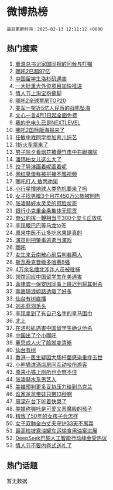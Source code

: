 # 微博热榜

`最后更新时间：2025-02-13 12:11:12 +0800`

## 热门搜索

1. [重温总书记家国同祝的问候与叮嘱](https://m.weibo.cn/search?containerid=100103type%3D1%26t%3D10%26q%3D%23%E9%87%8D%E6%B8%A9%E6%80%BB%E4%B9%A6%E8%AE%B0%E5%AE%B6%E5%9B%BD%E5%90%8C%E7%A5%9D%E7%9A%84%E9%97%AE%E5%80%99%E4%B8%8E%E5%8F%AE%E5%98%B1%23&stream_entry_id=51&isnewpage=1&extparam=seat%3D1%26c_type%3D51%26pos%3D0%26cate%3D10103%26dgr%3D0%26q%3D%2523%25E9%2587%258D%25E6%25B8%25A9%25E6%2580%25BB%25E4%25B9%25A6%25E8%25AE%25B0%25E5%25AE%25B6%25E5%259B%25BD%25E5%2590%258C%25E7%25A5%259D%25E7%259A%2584%25E9%2597%25AE%25E5%2580%2599%25E4%25B8%258E%25E5%258F%25AE%25E5%2598%25B1%2523%26filter_type%3Drealtimehot%26stream_entry_id%3D51%26display_time%3D1739419871%26pre_seqid%3D173941987153402207029125)
1. [哪吒2已超97亿](https://m.weibo.cn/search?containerid=100103type%3D1%26t%3D10%26q%3D%23%E5%93%AA%E5%90%922%E5%B7%B2%E8%B6%8597%E4%BA%BF%23&stream_entry_id=31&isnewpage=1&extparam=seat%3D1%26c_type%3D31%26cate%3D5001%26dgr%3D0%26realpos%3D1%26pos%3D0%26band_rank%3D1%26lcate%3D5001%26flag%3D2%26q%3D%2523%25E5%2593%25AA%25E5%2590%25922%25E5%25B7%25B2%25E8%25B6%258597%25E4%25BA%25BF%2523%26filter_type%3Drealtimehot%26stream_entry_id%3D31%26display_time%3D1739419871%26pre_seqid%3D173941987153402207029125)
1. [中国留学生洛杉矶遇害](https://m.weibo.cn/search?containerid=100103type%3D1%26t%3D10%26q%3D%23%E4%B8%AD%E5%9B%BD%E7%95%99%E5%AD%A6%E7%94%9F%E6%B4%9B%E6%9D%89%E7%9F%B6%E9%81%87%E5%AE%B3%23&stream_entry_id=31&isnewpage=1&extparam=seat%3D1%26c_type%3D31%26cate%3D5001%26dgr%3D0%26realpos%3D2%26pos%3D1%26band_rank%3D2%26lcate%3D5001%26flag%3D0%26q%3D%2523%25E4%25B8%25AD%25E5%259B%25BD%25E7%2595%2599%25E5%25AD%25A6%25E7%2594%259F%25E6%25B4%259B%25E6%259D%2589%25E7%259F%25B6%25E9%2581%2587%25E5%25AE%25B3%2523%26filter_type%3Drealtimehot%26stream_entry_id%3D31%26display_time%3D1739419871%26pre_seqid%3D173941987153402207029125)
1. [一大批重大外资项目加快推进](https://m.weibo.cn/search?containerid=100103type%3D1%26t%3D10%26q%3D%23%E4%B8%80%E5%A4%A7%E6%89%B9%E9%87%8D%E5%A4%A7%E5%A4%96%E8%B5%84%E9%A1%B9%E7%9B%AE%E5%8A%A0%E5%BF%AB%E6%8E%A8%E8%BF%9B%23&stream_entry_id=31&isnewpage=1&extparam=seat%3D1%26c_type%3D31%26cate%3D5001%26dgr%3D0%26realpos%3D3%26pos%3D2%26band_rank%3D3%26lcate%3D5001%26flag%3D0%26q%3D%2523%25E4%25B8%2580%25E5%25A4%25A7%25E6%2589%25B9%25E9%2587%258D%25E5%25A4%25A7%25E5%25A4%2596%25E8%25B5%2584%25E9%25A1%25B9%25E7%259B%25AE%25E5%258A%25A0%25E5%25BF%25AB%25E6%258E%25A8%25E8%25BF%259B%2523%26filter_type%3Drealtimehot%26stream_entry_id%3D31%26display_time%3D1739419871%26pre_seqid%3D173941987153402207029125)
1. [情人节上淘宝抱佛脚](https://m.weibo.cn/search?containerid=100103type%3D1%26t%3D10%26q%3D%23%E6%83%85%E4%BA%BA%E8%8A%82%E4%B8%8A%E6%B7%98%E5%AE%9D%E6%8A%B1%E4%BD%9B%E8%84%9A%23&stream_entry_id=31&isnewpage=1&extparam=seat%3D1%26c_type%3D31%26cate%3D5001%26dgr%3D0%26stream_entry_id%3D31%26pos%3D3%26is_ad_pos%3D1%26band_rank%3D4%26filter_type%3Drealtimehot%26topic_ad%3D1%26q%3D%2523%25E6%2583%2585%25E4%25BA%25BA%25E8%258A%2582%25E4%25B8%258A%25E6%25B7%2598%25E5%25AE%259D%25E6%258A%25B1%25E4%25BD%259B%25E8%2584%259A%2523%26lcate%3D5001%26adid%3D275898%26display_time%3D1739419871%26pre_seqid%3D173941987153402207029125)
1. [哪吒2全球票房TOP20](https://m.weibo.cn/search?containerid=100103type%3D1%26t%3D10%26q%3D%23%E5%93%AA%E5%90%922%E5%85%A8%E7%90%83%E7%A5%A8%E6%88%BFTOP20%23&stream_entry_id=31&isnewpage=1&extparam=seat%3D1%26c_type%3D31%26cate%3D5001%26dgr%3D0%26realpos%3D4%26pos%3D4%26band_rank%3D4%26lcate%3D5001%26flag%3D1%26q%3D%2523%25E5%2593%25AA%25E5%2590%25922%25E5%2585%25A8%25E7%2590%2583%25E7%25A5%25A8%25E6%2588%25BFTOP20%2523%26filter_type%3Drealtimehot%26stream_entry_id%3D31%26display_time%3D1739419871%26pre_seqid%3D173941987153402207029125)
1. [美军一架近5亿人民币的战机坠海](https://m.weibo.cn/search?containerid=100103type%3D1%26t%3D10%26q%3D%23%E7%BE%8E%E5%86%9B%E4%B8%80%E6%9E%B6%E8%BF%915%E4%BA%BF%E4%BA%BA%E6%B0%91%E5%B8%81%E7%9A%84%E6%88%98%E6%9C%BA%E5%9D%A0%E6%B5%B7%23&stream_entry_id=31&isnewpage=1&extparam=seat%3D1%26c_type%3D31%26cate%3D5001%26dgr%3D0%26realpos%3D5%26pos%3D5%26band_rank%3D5%26lcate%3D5001%26flag%3D1%26q%3D%2523%25E7%25BE%258E%25E5%2586%259B%25E4%25B8%2580%25E6%259E%25B6%25E8%25BF%25915%25E4%25BA%25BF%25E4%25BA%25BA%25E6%25B0%2591%25E5%25B8%2581%25E7%259A%2584%25E6%2588%2598%25E6%259C%25BA%25E5%259D%25A0%25E6%25B5%25B7%2523%26filter_type%3Drealtimehot%26stream_entry_id%3D31%26display_time%3D1739419871%26pre_seqid%3D173941987153402207029125)
1. [文心一言4月1日起全面免费](https://m.weibo.cn/search?containerid=100103type%3D1%26t%3D10%26q%3D%23%E6%96%87%E5%BF%83%E4%B8%80%E8%A8%804%E6%9C%881%E6%97%A5%E8%B5%B7%E5%85%A8%E9%9D%A2%E5%85%8D%E8%B4%B9%23&stream_entry_id=31&isnewpage=1&extparam=seat%3D1%26c_type%3D31%26cate%3D5001%26dgr%3D0%26realpos%3D6%26pos%3D6%26band_rank%3D6%26lcate%3D5001%26flag%3D1%26q%3D%2523%25E6%2596%2587%25E5%25BF%2583%25E4%25B8%2580%25E8%25A8%25804%25E6%259C%25881%25E6%2597%25A5%25E8%25B5%25B7%25E5%2585%25A8%25E9%259D%25A2%25E5%2585%258D%25E8%25B4%25B9%2523%26filter_type%3Drealtimehot%26stream_entry_id%3D31%26display_time%3D1739419871%26pre_seqid%3D173941987153402207029125)
1. [我的充电头已是NEXTLEVEL](https://m.weibo.cn/search?containerid=100103type%3D1%26t%3D10%26q%3D%23%E6%88%91%E7%9A%84%E5%85%85%E7%94%B5%E5%A4%B4%E5%B7%B2%E6%98%AFNEXTLEVEL%23&stream_entry_id=31&isnewpage=1&extparam=seat%3D1%26c_type%3D31%26cate%3D5001%26dgr%3D0%26stream_entry_id%3D31%26pos%3D7%26band_rank%3D7%26is_ad_pos%3D1%26lcate%3D5001%26q%3D%2523%25E6%2588%2591%25E7%259A%2584%25E5%2585%2585%25E7%2594%25B5%25E5%25A4%25B4%25E5%25B7%25B2%25E6%2598%25AFNEXTLEVEL%2523%26filter_type%3Drealtimehot%26adid%3D275953%26display_time%3D1739419871%26pre_seqid%3D173941987153402207029125)
1. [哪吒2国际版海报来了](https://m.weibo.cn/search?containerid=100103type%3D1%26t%3D10%26q%3D%23%E5%93%AA%E5%90%922%E5%9B%BD%E9%99%85%E7%89%88%E6%B5%B7%E6%8A%A5%E6%9D%A5%E4%BA%86%23&stream_entry_id=31&isnewpage=1&extparam=seat%3D1%26c_type%3D31%26cate%3D5001%26dgr%3D0%26realpos%3D7%26pos%3D8%26band_rank%3D7%26lcate%3D5001%26flag%3D1%26q%3D%2523%25E5%2593%25AA%25E5%2590%25922%25E5%259B%25BD%25E9%2599%2585%25E7%2589%2588%25E6%25B5%25B7%25E6%258A%25A5%25E6%259D%25A5%25E4%25BA%2586%2523%26filter_type%3Drealtimehot%26stream_entry_id%3D31%26display_time%3D1739419871%26pre_seqid%3D173941987153402207029125)
1. [任敏中戏同学参加育儿综艺](https://m.weibo.cn/search?containerid=100103type%3D1%26t%3D10%26q%3D%E4%BB%BB%E6%95%8F%E4%B8%AD%E6%88%8F%E5%90%8C%E5%AD%A6%E5%8F%82%E5%8A%A0%E8%82%B2%E5%84%BF%E7%BB%BC%E8%89%BA&stream_entry_id=31&isnewpage=1&extparam=seat%3D1%26c_type%3D31%26cate%3D5001%26dgr%3D0%26realpos%3D8%26pos%3D9%26band_rank%3D8%26lcate%3D5001%26flag%3D1%26q%3D%25E4%25BB%25BB%25E6%2595%258F%25E4%25B8%25AD%25E6%2588%258F%25E5%2590%258C%25E5%25AD%25A6%25E5%258F%2582%25E5%258A%25A0%25E8%2582%25B2%25E5%2584%25BF%25E7%25BB%25BC%25E8%2589%25BA%26filter_type%3Drealtimehot%26stream_entry_id%3D31%26display_time%3D1739419871%26pre_seqid%3D173941987153402207029125)
1. [1折火车票来了](https://m.weibo.cn/search?containerid=100103type%3D1%26t%3D10%26q%3D%231%E6%8A%98%E7%81%AB%E8%BD%A6%E7%A5%A8%E6%9D%A5%E4%BA%86%23&stream_entry_id=31&isnewpage=1&extparam=seat%3D1%26c_type%3D31%26cate%3D5001%26dgr%3D0%26realpos%3D9%26pos%3D10%26band_rank%3D9%26lcate%3D5001%26flag%3D0%26q%3D%25231%25E6%258A%2598%25E7%2581%25AB%25E8%25BD%25A6%25E7%25A5%25A8%25E6%259D%25A5%25E4%25BA%2586%2523%26filter_type%3Drealtimehot%26stream_entry_id%3D31%26display_time%3D1739419871%26pre_seqid%3D173941987153402207029125)
1. [男子除夕看烟花被爆竹击中右眼摘除](https://m.weibo.cn/search?containerid=100103type%3D1%26t%3D10%26q%3D%23%E7%94%B7%E5%AD%90%E9%99%A4%E5%A4%95%E7%9C%8B%E7%83%9F%E8%8A%B1%E8%A2%AB%E7%88%86%E7%AB%B9%E5%87%BB%E4%B8%AD%E5%8F%B3%E7%9C%BC%E6%91%98%E9%99%A4%23&stream_entry_id=31&isnewpage=1&extparam=seat%3D1%26c_type%3D31%26cate%3D5001%26dgr%3D0%26realpos%3D10%26pos%3D11%26band_rank%3D10%26lcate%3D5001%26flag%3D1%26q%3D%2523%25E7%2594%25B7%25E5%25AD%2590%25E9%2599%25A4%25E5%25A4%2595%25E7%259C%258B%25E7%2583%259F%25E8%258A%25B1%25E8%25A2%25AB%25E7%2588%2586%25E7%25AB%25B9%25E5%2587%25BB%25E4%25B8%25AD%25E5%258F%25B3%25E7%259C%25BC%25E6%2591%2598%25E9%2599%25A4%2523%26filter_type%3Drealtimehot%26stream_entry_id%3D31%26display_time%3D1739419871%26pre_seqid%3D173941987153402207029125)
1. [潘玮柏女儿这么大了](https://m.weibo.cn/search?containerid=100103type%3D1%26t%3D10%26q%3D%23%E6%BD%98%E7%8E%AE%E6%9F%8F%E5%A5%B3%E5%84%BF%E8%BF%99%E4%B9%88%E5%A4%A7%E4%BA%86%23&stream_entry_id=31&isnewpage=1&extparam=seat%3D1%26c_type%3D31%26cate%3D5001%26dgr%3D0%26realpos%3D11%26pos%3D12%26band_rank%3D11%26lcate%3D5001%26flag%3D1%26q%3D%2523%25E6%25BD%2598%25E7%258E%25AE%25E6%259F%258F%25E5%25A5%25B3%25E5%2584%25BF%25E8%25BF%2599%25E4%25B9%2588%25E5%25A4%25A7%25E4%25BA%2586%2523%26filter_type%3Drealtimehot%26stream_entry_id%3D31%26display_time%3D1739419871%26pre_seqid%3D173941987153402207029125)
1. [饺子导演画着呢画着呢](https://m.weibo.cn/search?containerid=100103type%3D1%26t%3D10%26q%3D%23%E9%A5%BA%E5%AD%90%E5%AF%BC%E6%BC%94%E7%94%BB%E7%9D%80%E5%91%A2%E7%94%BB%E7%9D%80%E5%91%A2%23&stream_entry_id=31&isnewpage=1&extparam=seat%3D1%26c_type%3D31%26cate%3D5001%26dgr%3D0%26realpos%3D12%26pos%3D13%26band_rank%3D12%26lcate%3D5001%26flag%3D0%26q%3D%2523%25E9%25A5%25BA%25E5%25AD%2590%25E5%25AF%25BC%25E6%25BC%2594%25E7%2594%25BB%25E7%259D%2580%25E5%2591%25A2%25E7%2594%25BB%25E7%259D%2580%25E5%2591%25A2%2523%26filter_type%3Drealtimehot%26stream_entry_id%3D31%26display_time%3D1739419871%26pre_seqid%3D173941987153402207029125)
1. [网红臭蛋称被拼接不雅视频](https://m.weibo.cn/search?containerid=100103type%3D1%26t%3D10%26q%3D%23%E7%BD%91%E7%BA%A2%E8%87%AD%E8%9B%8B%E7%A7%B0%E8%A2%AB%E6%8B%BC%E6%8E%A5%E4%B8%8D%E9%9B%85%E8%A7%86%E9%A2%91%23&stream_entry_id=31&isnewpage=1&extparam=seat%3D1%26c_type%3D31%26cate%3D5001%26dgr%3D0%26realpos%3D13%26pos%3D14%26band_rank%3D13%26lcate%3D5001%26flag%3D0%26q%3D%2523%25E7%25BD%2591%25E7%25BA%25A2%25E8%2587%25AD%25E8%259B%258B%25E7%25A7%25B0%25E8%25A2%25AB%25E6%258B%25BC%25E6%258E%25A5%25E4%25B8%258D%25E9%259B%2585%25E8%25A7%2586%25E9%25A2%2591%2523%26filter_type%3Drealtimehot%26stream_entry_id%3D31%26display_time%3D1739419871%26pre_seqid%3D173941987153402207029125)
1. [哪吒打人 敖丙劝架](https://m.weibo.cn/search?containerid=100103type%3D1%26t%3D10%26q%3D%E5%93%AA%E5%90%92%E6%89%93%E4%BA%BA+%E6%95%96%E4%B8%99%E5%8A%9D%E6%9E%B6&stream_entry_id=31&isnewpage=1&extparam=seat%3D1%26c_type%3D31%26cate%3D5001%26dgr%3D0%26realpos%3D14%26pos%3D15%26band_rank%3D14%26lcate%3D5001%26flag%3D0%26q%3D%25E5%2593%25AA%25E5%2590%2592%25E6%2589%2593%25E4%25BA%25BA%2520%25E6%2595%2596%25E4%25B8%2599%25E5%258A%259D%25E6%259E%25B6%26filter_type%3Drealtimehot%26stream_entry_id%3D31%26display_time%3D1739419871%26pre_seqid%3D173941987153402207029125)
1. [小行星撞地球人类危机要来了吗](https://m.weibo.cn/search?containerid=100103type%3D1%26t%3D10%26q%3D%23%E5%B0%8F%E8%A1%8C%E6%98%9F%E6%92%9E%E5%9C%B0%E7%90%83%E4%BA%BA%E7%B1%BB%E5%8D%B1%E6%9C%BA%E8%A6%81%E6%9D%A5%E4%BA%86%E5%90%97%23&stream_entry_id=31&isnewpage=1&extparam=seat%3D1%26c_type%3D31%26cate%3D5001%26dgr%3D0%26realpos%3D15%26pos%3D16%26band_rank%3D15%26lcate%3D5001%26flag%3D1%26q%3D%2523%25E5%25B0%258F%25E8%25A1%258C%25E6%2598%259F%25E6%2592%259E%25E5%259C%25B0%25E7%2590%2583%25E4%25BA%25BA%25E7%25B1%25BB%25E5%258D%25B1%25E6%259C%25BA%25E8%25A6%2581%25E6%259D%25A5%25E4%25BA%2586%25E5%2590%2597%2523%26filter_type%3Drealtimehot%26stream_entry_id%3D31%26display_time%3D1739419871%26pre_seqid%3D173941987153402207029125)
1. [女子找男模3个月花450万公款被刑拘](https://m.weibo.cn/search?containerid=100103type%3D1%26t%3D10%26q%3D%23%E5%A5%B3%E5%AD%90%E6%89%BE%E7%94%B7%E6%A8%A13%E4%B8%AA%E6%9C%88%E8%8A%B1450%E4%B8%87%E5%85%AC%E6%AC%BE%E8%A2%AB%E5%88%91%E6%8B%98%23&stream_entry_id=31&isnewpage=1&extparam=seat%3D1%26c_type%3D31%26cate%3D5001%26dgr%3D0%26realpos%3D16%26pos%3D17%26band_rank%3D16%26lcate%3D5001%26flag%3D0%26q%3D%2523%25E5%25A5%25B3%25E5%25AD%2590%25E6%2589%25BE%25E7%2594%25B7%25E6%25A8%25A13%25E4%25B8%25AA%25E6%259C%2588%25E8%258A%25B1450%25E4%25B8%2587%25E5%2585%25AC%25E6%25AC%25BE%25E8%25A2%25AB%25E5%2588%2591%25E6%258B%2598%2523%26filter_type%3Drealtimehot%26stream_entry_id%3D31%26display_time%3D1739419871%26pre_seqid%3D173941987153402207029125)
1. [张凌赫好水灵灵的怼脸状态](https://m.weibo.cn/search?containerid=100103type%3D1%26t%3D10%26q%3D%23%E5%BC%A0%E5%87%8C%E8%B5%AB%E5%A5%BD%E6%B0%B4%E7%81%B5%E7%81%B5%E7%9A%84%E6%80%BC%E8%84%B8%E7%8A%B6%E6%80%81%23&stream_entry_id=31&isnewpage=1&extparam=seat%3D1%26c_type%3D31%26cate%3D5001%26dgr%3D0%26realpos%3D17%26stream_entry_id%3D31%26pos%3D18%26band_rank%3D17%26filter_type%3Drealtimehot%26adid%3D275541%26q%3D%2523%25E5%25BC%25A0%25E5%2587%258C%25E8%25B5%25AB%25E5%25A5%25BD%25E6%25B0%25B4%25E7%2581%25B5%25E7%2581%25B5%25E7%259A%2584%25E6%2580%25BC%25E8%2584%25B8%25E7%258A%25B6%25E6%2580%2581%2523%26lcate%3D5001%26flag%3D1%26display_time%3D1739419871%26pre_seqid%3D173941987153402207029125)
1. [银行小克重金条集体无现货](https://m.weibo.cn/search?containerid=100103type%3D1%26t%3D10%26q%3D%23%E9%93%B6%E8%A1%8C%E5%B0%8F%E5%85%8B%E9%87%8D%E9%87%91%E6%9D%A1%E9%9B%86%E4%BD%93%E6%97%A0%E7%8E%B0%E8%B4%A7%23&stream_entry_id=31&isnewpage=1&extparam=seat%3D1%26c_type%3D31%26cate%3D5001%26dgr%3D0%26realpos%3D18%26pos%3D19%26band_rank%3D18%26lcate%3D5001%26flag%3D1%26q%3D%2523%25E9%2593%25B6%25E8%25A1%258C%25E5%25B0%258F%25E5%2585%258B%25E9%2587%258D%25E9%2587%2591%25E6%259D%25A1%25E9%259B%2586%25E4%25BD%2593%25E6%2597%25A0%25E7%258E%25B0%25E8%25B4%25A7%2523%26filter_type%3Drealtimehot%26stream_entry_id%3D31%26display_time%3D1739419871%26pre_seqid%3D173941987153402207029125)
1. [申公豹挥一鞭相当于300个皮卡丘放电](https://m.weibo.cn/search?containerid=100103type%3D1%26t%3D10%26q%3D%23%E7%94%B3%E5%85%AC%E8%B1%B9%E6%8C%A5%E4%B8%80%E9%9E%AD%E7%9B%B8%E5%BD%93%E4%BA%8E300%E4%B8%AA%E7%9A%AE%E5%8D%A1%E4%B8%98%E6%94%BE%E7%94%B5%23&stream_entry_id=31&isnewpage=1&extparam=seat%3D1%26c_type%3D31%26cate%3D5001%26dgr%3D0%26realpos%3D19%26pos%3D20%26band_rank%3D19%26lcate%3D5001%26flag%3D1%26q%3D%2523%25E7%2594%25B3%25E5%2585%25AC%25E8%25B1%25B9%25E6%258C%25A5%25E4%25B8%2580%25E9%259E%25AD%25E7%259B%25B8%25E5%25BD%2593%25E4%25BA%258E300%25E4%25B8%25AA%25E7%259A%25AE%25E5%258D%25A1%25E4%25B8%2598%25E6%2594%25BE%25E7%2594%25B5%2523%26filter_type%3Drealtimehot%26stream_entry_id%3D31%26display_time%3D1739419871%26pre_seqid%3D173941987153402207029125)
1. [李现眼巴巴等马龙to签](https://m.weibo.cn/search?containerid=100103type%3D1%26t%3D10%26q%3D%23%E6%9D%8E%E7%8E%B0%E7%9C%BC%E5%B7%B4%E5%B7%B4%E7%AD%89%E9%A9%AC%E9%BE%99to%E7%AD%BE%23&stream_entry_id=31&isnewpage=1&extparam=seat%3D1%26c_type%3D31%26cate%3D5001%26dgr%3D0%26realpos%3D20%26pos%3D21%26band_rank%3D20%26lcate%3D5001%26flag%3D1%26q%3D%2523%25E6%259D%258E%25E7%258E%25B0%25E7%259C%25BC%25E5%25B7%25B4%25E5%25B7%25B4%25E7%25AD%2589%25E9%25A9%25AC%25E9%25BE%2599to%25E7%25AD%25BE%2523%26filter_type%3Drealtimehot%26stream_entry_id%3D31%26display_time%3D1739419871%26pre_seqid%3D173941987153402207029125)
1. [原来中医不让多吃水果是真的](https://m.weibo.cn/search?containerid=100103type%3D1%26t%3D10%26q%3D%23%E5%8E%9F%E6%9D%A5%E4%B8%AD%E5%8C%BB%E4%B8%8D%E8%AE%A9%E5%A4%9A%E5%90%83%E6%B0%B4%E6%9E%9C%E6%98%AF%E7%9C%9F%E7%9A%84%23&stream_entry_id=31&isnewpage=1&extparam=seat%3D1%26c_type%3D31%26cate%3D5001%26dgr%3D0%26realpos%3D21%26pos%3D22%26band_rank%3D21%26lcate%3D5001%26flag%3D0%26q%3D%2523%25E5%258E%259F%25E6%259D%25A5%25E4%25B8%25AD%25E5%258C%25BB%25E4%25B8%258D%25E8%25AE%25A9%25E5%25A4%259A%25E5%2590%2583%25E6%25B0%25B4%25E6%259E%259C%25E6%2598%25AF%25E7%259C%259F%25E7%259A%2584%2523%26filter_type%3Drealtimehot%26stream_entry_id%3D31%26display_time%3D1739419871%26pre_seqid%3D173941987153402207029125)
1. [演员别把肇事逃逸当演戏](https://m.weibo.cn/search?containerid=100103type%3D1%26t%3D10%26q%3D%23%E6%BC%94%E5%91%98%E5%88%AB%E6%8A%8A%E8%82%87%E4%BA%8B%E9%80%83%E9%80%B8%E5%BD%93%E6%BC%94%E6%88%8F%23&stream_entry_id=31&isnewpage=1&extparam=seat%3D1%26c_type%3D31%26cate%3D5001%26dgr%3D0%26realpos%3D22%26pos%3D23%26band_rank%3D22%26lcate%3D5001%26flag%3D0%26q%3D%2523%25E6%25BC%2594%25E5%2591%2598%25E5%2588%25AB%25E6%258A%258A%25E8%2582%2587%25E4%25BA%258B%25E9%2580%2583%25E9%2580%25B8%25E5%25BD%2593%25E6%25BC%2594%25E6%2588%258F%2523%26filter_type%3Drealtimehot%26stream_entry_id%3D31%26display_time%3D1739419871%26pre_seqid%3D173941987153402207029125)
1. [哪吒](https://m.weibo.cn/search?containerid=100103type%3D1%26t%3D10%26q%3D%E5%93%AA%E5%90%92&stream_entry_id=31&isnewpage=1&extparam=seat%3D1%26c_type%3D31%26cate%3D5001%26dgr%3D0%26realpos%3D23%26pos%3D24%26band_rank%3D23%26lcate%3D5001%26flag%3D0%26q%3D%25E5%2593%25AA%25E5%2590%2592%26filter_type%3Drealtimehot%26stream_entry_id%3D31%26display_time%3D1739419871%26pre_seqid%3D173941987153402207029125)
1. [女生来云南散心前后判若两人](https://m.weibo.cn/search?containerid=100103type%3D1%26t%3D10%26q%3D%23%E5%A5%B3%E7%94%9F%E6%9D%A5%E4%BA%91%E5%8D%97%E6%95%A3%E5%BF%83%E5%89%8D%E5%90%8E%E5%88%A4%E8%8B%A5%E4%B8%A4%E4%BA%BA%23&stream_entry_id=31&isnewpage=1&extparam=seat%3D1%26c_type%3D31%26cate%3D5001%26dgr%3D0%26realpos%3D24%26pos%3D25%26band_rank%3D24%26lcate%3D5001%26flag%3D0%26q%3D%2523%25E5%25A5%25B3%25E7%2594%259F%25E6%259D%25A5%25E4%25BA%2591%25E5%258D%2597%25E6%2595%25A3%25E5%25BF%2583%25E5%2589%258D%25E5%2590%258E%25E5%2588%25A4%25E8%258B%25A5%25E4%25B8%25A4%25E4%25BA%25BA%2523%26filter_type%3Drealtimehot%26stream_entry_id%3D31%26display_time%3D1739419871%26pre_seqid%3D173941987153402207029125)
1. [斯瓦泰克晋级多哈赛8强](https://m.weibo.cn/search?containerid=100103type%3D1%26t%3D10%26q%3D%23%E6%96%AF%E7%93%A6%E6%B3%B0%E5%85%8B%E6%99%8B%E7%BA%A7%E5%A4%9A%E5%93%88%E8%B5%9B8%E5%BC%BA%23&stream_entry_id=31&isnewpage=1&extparam=seat%3D1%26c_type%3D31%26cate%3D5001%26dgr%3D0%26realpos%3D25%26pos%3D26%26band_rank%3D25%26lcate%3D5001%26flag%3D1%26q%3D%2523%25E6%2596%25AF%25E7%2593%25A6%25E6%25B3%25B0%25E5%2585%258B%25E6%2599%258B%25E7%25BA%25A7%25E5%25A4%259A%25E5%2593%2588%25E8%25B5%259B8%25E5%25BC%25BA%2523%26filter_type%3Drealtimehot%26stream_entry_id%3D31%26display_time%3D1739419871%26pre_seqid%3D173941987153402207029125)
1. [4万余名缅北涉诈人员被批捕](https://m.weibo.cn/search?containerid=100103type%3D1%26t%3D10%26q%3D%234%E4%B8%87%E4%BD%99%E5%90%8D%E7%BC%85%E5%8C%97%E6%B6%89%E8%AF%88%E4%BA%BA%E5%91%98%E8%A2%AB%E6%89%B9%E6%8D%95%23&stream_entry_id=31&isnewpage=1&extparam=seat%3D1%26c_type%3D31%26cate%3D5001%26dgr%3D0%26realpos%3D26%26pos%3D27%26band_rank%3D26%26lcate%3D5001%26flag%3D1%26q%3D%25234%25E4%25B8%2587%25E4%25BD%2599%25E5%2590%258D%25E7%25BC%2585%25E5%258C%2597%25E6%25B6%2589%25E8%25AF%2588%25E4%25BA%25BA%25E5%2591%2598%25E8%25A2%25AB%25E6%2589%25B9%25E6%258D%2595%2523%26filter_type%3Drealtimehot%26stream_entry_id%3D31%26display_time%3D1739419871%26pre_seqid%3D173941987153402207029125)
1. [领馆回应中国留学生在美遇害](https://m.weibo.cn/search?containerid=100103type%3D1%26t%3D10%26q%3D%23%E9%A2%86%E9%A6%86%E5%9B%9E%E5%BA%94%E4%B8%AD%E5%9B%BD%E7%95%99%E5%AD%A6%E7%94%9F%E5%9C%A8%E7%BE%8E%E9%81%87%E5%AE%B3%23&stream_entry_id=31&isnewpage=1&extparam=seat%3D1%26c_type%3D31%26cate%3D5001%26dgr%3D0%26realpos%3D27%26pos%3D28%26band_rank%3D27%26lcate%3D5001%26flag%3D1%26q%3D%2523%25E9%25A2%2586%25E9%25A6%2586%25E5%259B%259E%25E5%25BA%2594%25E4%25B8%25AD%25E5%259B%25BD%25E7%2595%2599%25E5%25AD%25A6%25E7%2594%259F%25E5%259C%25A8%25E7%25BE%258E%25E9%2581%2587%25E5%25AE%25B3%2523%26filter_type%3Drealtimehot%26stream_entry_id%3D31%26display_time%3D1739419871%26pre_seqid%3D173941987153402207029125)
1. [菲律宾一保安因同事上班迟到将其射杀](https://m.weibo.cn/search?containerid=100103type%3D1%26t%3D10%26q%3D%23%E8%8F%B2%E5%BE%8B%E5%AE%BE%E4%B8%80%E4%BF%9D%E5%AE%89%E5%9B%A0%E5%90%8C%E4%BA%8B%E4%B8%8A%E7%8F%AD%E8%BF%9F%E5%88%B0%E5%B0%86%E5%85%B6%E5%B0%84%E6%9D%80%23&stream_entry_id=31&isnewpage=1&extparam=seat%3D1%26c_type%3D31%26cate%3D5001%26dgr%3D0%26realpos%3D28%26pos%3D29%26band_rank%3D28%26lcate%3D5001%26flag%3D1%26q%3D%2523%25E8%258F%25B2%25E5%25BE%258B%25E5%25AE%25BE%25E4%25B8%2580%25E4%25BF%259D%25E5%25AE%2589%25E5%259B%25A0%25E5%2590%258C%25E4%25BA%258B%25E4%25B8%258A%25E7%258F%25AD%25E8%25BF%259F%25E5%2588%25B0%25E5%25B0%2586%25E5%2585%25B6%25E5%25B0%2584%25E6%259D%2580%2523%26filter_type%3Drealtimehot%26stream_entry_id%3D31%26display_time%3D1739419871%26pre_seqid%3D173941987153402207029125)
1. [李嘉琦浪姐路透瘦了好多](https://m.weibo.cn/search?containerid=100103type%3D1%26t%3D10%26q%3D%E6%9D%8E%E5%98%89%E7%90%A6%E6%B5%AA%E5%A7%90%E8%B7%AF%E9%80%8F%E7%98%A6%E4%BA%86%E5%A5%BD%E5%A4%9A&stream_entry_id=31&isnewpage=1&extparam=seat%3D1%26c_type%3D31%26cate%3D5001%26dgr%3D0%26realpos%3D29%26pos%3D30%26band_rank%3D29%26lcate%3D5001%26flag%3D0%26q%3D%25E6%259D%258E%25E5%2598%2589%25E7%2590%25A6%25E6%25B5%25AA%25E5%25A7%2590%25E8%25B7%25AF%25E9%2580%258F%25E7%2598%25A6%25E4%25BA%2586%25E5%25A5%25BD%25E5%25A4%259A%26filter_type%3Drealtimehot%26stream_entry_id%3D31%26display_time%3D1739419871%26pre_seqid%3D173941987153402207029125)
1. [仙台有树直播](https://m.weibo.cn/search?containerid=100103type%3D1%26t%3D10%26q%3D%E4%BB%99%E5%8F%B0%E6%9C%89%E6%A0%91%E7%9B%B4%E6%92%AD&stream_entry_id=31&isnewpage=1&extparam=seat%3D1%26c_type%3D31%26cate%3D5001%26dgr%3D0%26realpos%3D30%26pos%3D31%26band_rank%3D30%26lcate%3D5001%26flag%3D1%26q%3D%25E4%25BB%2599%25E5%258F%25B0%25E6%259C%2589%25E6%25A0%2591%25E7%259B%25B4%25E6%2592%25AD%26filter_type%3Drealtimehot%26stream_entry_id%3D31%26display_time%3D1739419871%26pre_seqid%3D173941987153402207029125)
1. [刘亦菲羽毛头](https://m.weibo.cn/search?containerid=100103type%3D1%26t%3D10%26q%3D%23%E5%88%98%E4%BA%A6%E8%8F%B2%E7%BE%BD%E6%AF%9B%E5%A4%B4%23&stream_entry_id=31&isnewpage=1&extparam=seat%3D1%26c_type%3D31%26cate%3D5001%26dgr%3D0%26realpos%3D31%26pos%3D32%26band_rank%3D31%26lcate%3D5001%26flag%3D1%26q%3D%2523%25E5%2588%2598%25E4%25BA%25A6%25E8%258F%25B2%25E7%25BE%25BD%25E6%25AF%259B%25E5%25A4%25B4%2523%26filter_type%3Drealtimehot%26stream_entry_id%3D31%26display_time%3D1739419871%26pre_seqid%3D173941987153402207029125)
1. [李现拿到了有自己名字的皇马围巾](https://m.weibo.cn/search?containerid=100103type%3D1%26t%3D10%26q%3D%E6%9D%8E%E7%8E%B0%E6%8B%BF%E5%88%B0%E4%BA%86%E6%9C%89%E8%87%AA%E5%B7%B1%E5%90%8D%E5%AD%97%E7%9A%84%E7%9A%87%E9%A9%AC%E5%9B%B4%E5%B7%BE&stream_entry_id=31&isnewpage=1&extparam=seat%3D1%26c_type%3D31%26cate%3D5001%26dgr%3D0%26realpos%3D32%26pos%3D33%26band_rank%3D32%26lcate%3D5001%26flag%3D1%26q%3D%25E6%259D%258E%25E7%258E%25B0%25E6%258B%25BF%25E5%2588%25B0%25E4%25BA%2586%25E6%259C%2589%25E8%2587%25AA%25E5%25B7%25B1%25E5%2590%258D%25E5%25AD%2597%25E7%259A%2584%25E7%259A%2587%25E9%25A9%25AC%25E5%259B%25B4%25E5%25B7%25BE%26filter_type%3Drealtimehot%26stream_entry_id%3D31%26display_time%3D1739419871%26pre_seqid%3D173941987153402207029125)
1. [北上](https://m.weibo.cn/search?containerid=100103type%3D1%26t%3D10%26q%3D%E5%8C%97%E4%B8%8A&stream_entry_id=31&isnewpage=1&extparam=seat%3D1%26c_type%3D31%26cate%3D5001%26dgr%3D0%26realpos%3D33%26pos%3D34%26band_rank%3D33%26lcate%3D5001%26flag%3D1%26q%3D%25E5%258C%2597%25E4%25B8%258A%26filter_type%3Drealtimehot%26stream_entry_id%3D31%26display_time%3D1739419871%26pre_seqid%3D173941987153402207029125)
1. [在洛杉矶遇害中国留学生确认他杀](https://m.weibo.cn/search?containerid=100103type%3D1%26t%3D10%26q%3D%23%E5%9C%A8%E6%B4%9B%E6%9D%89%E7%9F%B6%E9%81%87%E5%AE%B3%E4%B8%AD%E5%9B%BD%E7%95%99%E5%AD%A6%E7%94%9F%E7%A1%AE%E8%AE%A4%E4%BB%96%E6%9D%80%23&stream_entry_id=31&isnewpage=1&extparam=seat%3D1%26c_type%3D31%26cate%3D5001%26dgr%3D0%26realpos%3D34%26pos%3D35%26band_rank%3D34%26lcate%3D5001%26flag%3D1%26q%3D%2523%25E5%259C%25A8%25E6%25B4%259B%25E6%259D%2589%25E7%259F%25B6%25E9%2581%2587%25E5%25AE%25B3%25E4%25B8%25AD%25E5%259B%25BD%25E7%2595%2599%25E5%25AD%25A6%25E7%2594%259F%25E7%25A1%25AE%25E8%25AE%25A4%25E4%25BB%2596%25E6%259D%2580%2523%26filter_type%3Drealtimehot%26stream_entry_id%3D31%26display_time%3D1739419871%26pre_seqid%3D173941987153402207029125)
1. [中国出了个小哪吒](https://m.weibo.cn/search?containerid=100103type%3D1%26t%3D10%26q%3D%23%E4%B8%AD%E5%9B%BD%E5%87%BA%E4%BA%86%E4%B8%AA%E5%B0%8F%E5%93%AA%E5%90%92%23&stream_entry_id=31&isnewpage=1&extparam=seat%3D1%26c_type%3D31%26cate%3D5001%26dgr%3D0%26realpos%3D35%26pos%3D36%26band_rank%3D35%26lcate%3D5001%26flag%3D1%26q%3D%2523%25E4%25B8%25AD%25E5%259B%25BD%25E5%2587%25BA%25E4%25BA%2586%25E4%25B8%25AA%25E5%25B0%258F%25E5%2593%25AA%25E5%2590%2592%2523%26filter_type%3Drealtimehot%26stream_entry_id%3D31%26display_time%3D1739419871%26pre_seqid%3D173941987153402207029125)
1. [董思成人火了脸就变清晰](https://m.weibo.cn/search?containerid=100103type%3D1%26t%3D10%26q%3D%23%E8%91%A3%E6%80%9D%E6%88%90%E4%BA%BA%E7%81%AB%E4%BA%86%E8%84%B8%E5%B0%B1%E5%8F%98%E6%B8%85%E6%99%B0%23&stream_entry_id=31&isnewpage=1&extparam=seat%3D1%26c_type%3D31%26cate%3D5001%26dgr%3D0%26realpos%3D36%26pos%3D37%26band_rank%3D36%26lcate%3D5001%26flag%3D1%26q%3D%2523%25E8%2591%25A3%25E6%2580%259D%25E6%2588%2590%25E4%25BA%25BA%25E7%2581%25AB%25E4%25BA%2586%25E8%2584%25B8%25E5%25B0%25B1%25E5%258F%2598%25E6%25B8%2585%25E6%2599%25B0%2523%26filter_type%3Drealtimehot%26stream_entry_id%3D31%26display_time%3D1739419871%26pre_seqid%3D173941987153402207029125)
1. [仙台有树](https://m.weibo.cn/search?containerid=100103type%3D1%26t%3D10%26q%3D%E4%BB%99%E5%8F%B0%E6%9C%89%E6%A0%91&stream_entry_id=31&isnewpage=1&extparam=seat%3D1%26c_type%3D31%26cate%3D5001%26dgr%3D0%26realpos%3D37%26pos%3D38%26band_rank%3D37%26lcate%3D5001%26flag%3D1%26q%3D%25E4%25BB%2599%25E5%258F%25B0%25E6%259C%2589%25E6%25A0%2591%26filter_type%3Drealtimehot%26stream_entry_id%3D31%26display_time%3D1739419871%26pre_seqid%3D173941987153402207029125)
1. [香港一医生疑因大肠杆菌感染重症去世](https://m.weibo.cn/search?containerid=100103type%3D1%26t%3D10%26q%3D%23%E9%A6%99%E6%B8%AF%E4%B8%80%E5%8C%BB%E7%94%9F%E7%96%91%E5%9B%A0%E5%A4%A7%E8%82%A0%E6%9D%86%E8%8F%8C%E6%84%9F%E6%9F%93%E9%87%8D%E7%97%87%E5%8E%BB%E4%B8%96%23&stream_entry_id=31&isnewpage=1&extparam=seat%3D1%26c_type%3D31%26cate%3D5001%26dgr%3D0%26realpos%3D38%26pos%3D39%26band_rank%3D38%26lcate%3D5001%26flag%3D0%26q%3D%2523%25E9%25A6%2599%25E6%25B8%25AF%25E4%25B8%2580%25E5%258C%25BB%25E7%2594%259F%25E7%2596%2591%25E5%259B%25A0%25E5%25A4%25A7%25E8%2582%25A0%25E6%259D%2586%25E8%258F%258C%25E6%2584%259F%25E6%259F%2593%25E9%2587%258D%25E7%2597%2587%25E5%258E%25BB%25E4%25B8%2596%2523%26filter_type%3Drealtimehot%26stream_entry_id%3D31%26display_time%3D1739419871%26pre_seqid%3D173941987153402207029125)
1. [小熊猫进酒店房间互动咬伤游客](https://m.weibo.cn/search?containerid=100103type%3D1%26t%3D10%26q%3D%23%E5%B0%8F%E7%86%8A%E7%8C%AB%E8%BF%9B%E9%85%92%E5%BA%97%E6%88%BF%E9%97%B4%E4%BA%92%E5%8A%A8%E5%92%AC%E4%BC%A4%E6%B8%B8%E5%AE%A2%23&stream_entry_id=31&isnewpage=1&extparam=seat%3D1%26c_type%3D31%26cate%3D5001%26dgr%3D0%26realpos%3D39%26pos%3D40%26band_rank%3D39%26lcate%3D5001%26flag%3D1%26q%3D%2523%25E5%25B0%258F%25E7%2586%258A%25E7%258C%25AB%25E8%25BF%259B%25E9%2585%2592%25E5%25BA%2597%25E6%2588%25BF%25E9%2597%25B4%25E4%25BA%2592%25E5%258A%25A8%25E5%2592%25AC%25E4%25BC%25A4%25E6%25B8%25B8%25E5%25AE%25A2%2523%26filter_type%3Drealtimehot%26stream_entry_id%3D31%26display_time%3D1739419871%26pre_seqid%3D173941987153402207029125)
1. [原来小猫上厕所也会憋不住](https://m.weibo.cn/search?containerid=100103type%3D1%26t%3D10%26q%3D%E5%8E%9F%E6%9D%A5%E5%B0%8F%E7%8C%AB%E4%B8%8A%E5%8E%95%E6%89%80%E4%B9%9F%E4%BC%9A%E6%86%8B%E4%B8%8D%E4%BD%8F&stream_entry_id=31&isnewpage=1&extparam=seat%3D1%26c_type%3D31%26cate%3D5001%26dgr%3D0%26realpos%3D40%26pos%3D41%26band_rank%3D40%26lcate%3D5001%26flag%3D1%26q%3D%25E5%258E%259F%25E6%259D%25A5%25E5%25B0%258F%25E7%258C%25AB%25E4%25B8%258A%25E5%258E%2595%25E6%2589%2580%25E4%25B9%259F%25E4%25BC%259A%25E6%2586%258B%25E4%25B8%258D%25E4%25BD%258F%26filter_type%3Drealtimehot%26stream_entry_id%3D31%26display_time%3D1739419871%26pre_seqid%3D173941987153402207029125)
1. [张凌赫水系男艺人](https://m.weibo.cn/search?containerid=100103type%3D1%26t%3D10%26q%3D%23%E5%BC%A0%E5%87%8C%E8%B5%AB%E6%B0%B4%E7%B3%BB%E7%94%B7%E8%89%BA%E4%BA%BA%23&stream_entry_id=31&isnewpage=1&extparam=seat%3D1%26c_type%3D31%26cate%3D5001%26dgr%3D0%26realpos%3D41%26stream_entry_id%3D31%26pos%3D42%26band_rank%3D41%26filter_type%3Drealtimehot%26adid%3D275964%26q%3D%2523%25E5%25BC%25A0%25E5%2587%258C%25E8%25B5%25AB%25E6%25B0%25B4%25E7%25B3%25BB%25E7%2594%25B7%25E8%2589%25BA%25E4%25BA%25BA%2523%26lcate%3D5001%26flag%3D1%26display_time%3D1739419871%26pre_seqid%3D173941987153402207029125)
1. [美媒预判更多妥协压力给到乌克兰](https://m.weibo.cn/search?containerid=100103type%3D1%26t%3D10%26q%3D%23%E7%BE%8E%E5%AA%92%E9%A2%84%E5%88%A4%E6%9B%B4%E5%A4%9A%E5%A6%A5%E5%8D%8F%E5%8E%8B%E5%8A%9B%E7%BB%99%E5%88%B0%E4%B9%8C%E5%85%8B%E5%85%B0%23&stream_entry_id=31&isnewpage=1&extparam=seat%3D1%26c_type%3D31%26cate%3D5001%26dgr%3D0%26realpos%3D42%26pos%3D43%26band_rank%3D42%26lcate%3D5001%26flag%3D1%26q%3D%2523%25E7%25BE%258E%25E5%25AA%2592%25E9%25A2%2584%25E5%2588%25A4%25E6%259B%25B4%25E5%25A4%259A%25E5%25A6%25A5%25E5%258D%258F%25E5%258E%258B%25E5%258A%259B%25E7%25BB%2599%25E5%2588%25B0%25E4%25B9%258C%25E5%2585%258B%25E5%2585%25B0%2523%26filter_type%3Drealtimehot%26stream_entry_id%3D31%26display_time%3D1739419871%26pre_seqid%3D173941987153402207029125)
1. [谁家爸爸带娃只带13秒啊](https://m.weibo.cn/search?containerid=100103type%3D1%26t%3D10%26q%3D%E8%B0%81%E5%AE%B6%E7%88%B8%E7%88%B8%E5%B8%A6%E5%A8%83%E5%8F%AA%E5%B8%A613%E7%A7%92%E5%95%8A&stream_entry_id=31&isnewpage=1&extparam=seat%3D1%26c_type%3D31%26cate%3D5001%26dgr%3D0%26realpos%3D43%26pos%3D44%26band_rank%3D43%26lcate%3D5001%26flag%3D1%26q%3D%25E8%25B0%2581%25E5%25AE%25B6%25E7%2588%25B8%25E7%2588%25B8%25E5%25B8%25A6%25E5%25A8%2583%25E5%258F%25AA%25E5%25B8%25A613%25E7%25A7%2592%25E5%2595%258A%26filter_type%3Drealtimehot%26stream_entry_id%3D31%26display_time%3D1739419871%26pre_seqid%3D173941987153402207029125)
1. [周深在台下听着快哭了](https://m.weibo.cn/search?containerid=100103type%3D1%26t%3D10%26q%3D%23%E5%91%A8%E6%B7%B1%E5%9C%A8%E5%8F%B0%E4%B8%8B%E5%90%AC%E7%9D%80%E5%BF%AB%E5%93%AD%E4%BA%86%23&stream_entry_id=31&isnewpage=1&extparam=seat%3D1%26c_type%3D31%26cate%3D5001%26dgr%3D0%26realpos%3D44%26pos%3D45%26band_rank%3D44%26lcate%3D5001%26flag%3D1%26q%3D%2523%25E5%2591%25A8%25E6%25B7%25B1%25E5%259C%25A8%25E5%258F%25B0%25E4%25B8%258B%25E5%2590%25AC%25E7%259D%2580%25E5%25BF%25AB%25E5%2593%25AD%25E4%25BA%2586%2523%26filter_type%3Drealtimehot%26stream_entry_id%3D31%26display_time%3D1739419871%26pre_seqid%3D173941987153402207029125)
1. [美媒称哪吒是可爱又恶魔般的孩子](https://m.weibo.cn/search?containerid=100103type%3D1%26t%3D10%26q%3D%23%E7%BE%8E%E5%AA%92%E7%A7%B0%E5%93%AA%E5%90%92%E6%98%AF%E5%8F%AF%E7%88%B1%E5%8F%88%E6%81%B6%E9%AD%94%E8%88%AC%E7%9A%84%E5%AD%A9%E5%AD%90%23&stream_entry_id=31&isnewpage=1&extparam=seat%3D1%26c_type%3D31%26cate%3D5001%26dgr%3D0%26realpos%3D45%26pos%3D46%26band_rank%3D45%26lcate%3D5001%26flag%3D1%26q%3D%2523%25E7%25BE%258E%25E5%25AA%2592%25E7%25A7%25B0%25E5%2593%25AA%25E5%2590%2592%25E6%2598%25AF%25E5%258F%25AF%25E7%2588%25B1%25E5%258F%2588%25E6%2581%25B6%25E9%25AD%2594%25E8%2588%25AC%25E7%259A%2584%25E5%25AD%25A9%25E5%25AD%2590%2523%26filter_type%3Drealtimehot%26stream_entry_id%3D31%26display_time%3D1739419871%26pre_seqid%3D173941987153402207029125)
1. [精致了50年的女孩子会怎样](https://m.weibo.cn/search?containerid=100103type%3D1%26t%3D10%26q%3D%23%E7%B2%BE%E8%87%B4%E4%BA%8650%E5%B9%B4%E7%9A%84%E5%A5%B3%E5%AD%A9%E5%AD%90%E4%BC%9A%E6%80%8E%E6%A0%B7%23&stream_entry_id=31&isnewpage=1&extparam=seat%3D1%26c_type%3D31%26cate%3D5001%26dgr%3D0%26realpos%3D46%26pos%3D47%26band_rank%3D46%26lcate%3D5001%26flag%3D1%26q%3D%2523%25E7%25B2%25BE%25E8%2587%25B4%25E4%25BA%258650%25E5%25B9%25B4%25E7%259A%2584%25E5%25A5%25B3%25E5%25AD%25A9%25E5%25AD%2590%25E4%25BC%259A%25E6%2580%258E%25E6%25A0%25B7%2523%26filter_type%3Drealtimehot%26stream_entry_id%3D31%26display_time%3D1739419871%26pre_seqid%3D173941987153402207029125)
1. [女子双肺全白丈夫守护33天不离弃](https://m.weibo.cn/search?containerid=100103type%3D1%26t%3D10%26q%3D%23%E5%A5%B3%E5%AD%90%E5%8F%8C%E8%82%BA%E5%85%A8%E7%99%BD%E4%B8%88%E5%A4%AB%E5%AE%88%E6%8A%A433%E5%A4%A9%E4%B8%8D%E7%A6%BB%E5%BC%83%23&stream_entry_id=31&isnewpage=1&extparam=seat%3D1%26c_type%3D31%26cate%3D5001%26dgr%3D0%26realpos%3D47%26pos%3D48%26band_rank%3D47%26lcate%3D5001%26flag%3D0%26q%3D%2523%25E5%25A5%25B3%25E5%25AD%2590%25E5%258F%258C%25E8%2582%25BA%25E5%2585%25A8%25E7%2599%25BD%25E4%25B8%2588%25E5%25A4%25AB%25E5%25AE%2588%25E6%258A%25A433%25E5%25A4%25A9%25E4%25B8%258D%25E7%25A6%25BB%25E5%25BC%2583%2523%26filter_type%3Drealtimehot%26stream_entry_id%3D31%26display_time%3D1739419871%26pre_seqid%3D173941987153402207029125)
1. [最高检披露油罐车运输食用油案进展](https://m.weibo.cn/search?containerid=100103type%3D1%26t%3D10%26q%3D%23%E6%9C%80%E9%AB%98%E6%A3%80%E6%8A%AB%E9%9C%B2%E6%B2%B9%E7%BD%90%E8%BD%A6%E8%BF%90%E8%BE%93%E9%A3%9F%E7%94%A8%E6%B2%B9%E6%A1%88%E8%BF%9B%E5%B1%95%23&stream_entry_id=31&isnewpage=1&extparam=seat%3D1%26c_type%3D31%26cate%3D5001%26dgr%3D0%26realpos%3D48%26pos%3D49%26band_rank%3D48%26lcate%3D5001%26flag%3D1%26q%3D%2523%25E6%259C%2580%25E9%25AB%2598%25E6%25A3%2580%25E6%258A%25AB%25E9%259C%25B2%25E6%25B2%25B9%25E7%25BD%2590%25E8%25BD%25A6%25E8%25BF%2590%25E8%25BE%2593%25E9%25A3%259F%25E7%2594%25A8%25E6%25B2%25B9%25E6%25A1%2588%25E8%25BF%259B%25E5%25B1%2595%2523%26filter_type%3Drealtimehot%26stream_entry_id%3D31%26display_time%3D1739419871%26pre_seqid%3D173941987153402207029125)
1. [DeepSeek巴黎人工智能行动峰会受热议](https://m.weibo.cn/search?containerid=100103type%3D1%26t%3D10%26q%3D%23DeepSeek%E5%B7%B4%E9%BB%8E%E4%BA%BA%E5%B7%A5%E6%99%BA%E8%83%BD%E8%A1%8C%E5%8A%A8%E5%B3%B0%E4%BC%9A%E5%8F%97%E7%83%AD%E8%AE%AE%23&stream_entry_id=31&isnewpage=1&extparam=seat%3D1%26c_type%3D31%26cate%3D5001%26dgr%3D0%26realpos%3D49%26pos%3D50%26band_rank%3D49%26lcate%3D5001%26flag%3D1%26q%3D%2523DeepSeek%25E5%25B7%25B4%25E9%25BB%258E%25E4%25BA%25BA%25E5%25B7%25A5%25E6%2599%25BA%25E8%2583%25BD%25E8%25A1%258C%25E5%258A%25A8%25E5%25B3%25B0%25E4%25BC%259A%25E5%258F%2597%25E7%2583%25AD%25E8%25AE%25AE%2523%26filter_type%3Drealtimehot%26stream_entry_id%3D31%26display_time%3D1739419871%26pre_seqid%3D173941987153402207029125)
1. [情人节不要内卷式送礼了](https://m.weibo.cn/search?containerid=100103type%3D1%26t%3D10%26q%3D%23%E6%83%85%E4%BA%BA%E8%8A%82%E4%B8%8D%E8%A6%81%E5%86%85%E5%8D%B7%E5%BC%8F%E9%80%81%E7%A4%BC%E4%BA%86%23&stream_entry_id=31&isnewpage=1&extparam=seat%3D1%26c_type%3D31%26cate%3D5001%26dgr%3D0%26realpos%3D50%26pos%3D51%26band_rank%3D50%26lcate%3D5001%26flag%3D0%26q%3D%2523%25E6%2583%2585%25E4%25BA%25BA%25E8%258A%2582%25E4%25B8%258D%25E8%25A6%2581%25E5%2586%2585%25E5%258D%25B7%25E5%25BC%258F%25E9%2580%2581%25E7%25A4%25BC%25E4%25BA%2586%2523%26filter_type%3Drealtimehot%26stream_entry_id%3D31%26display_time%3D1739419871%26pre_seqid%3D173941987153402207029125)

## 热门话题

暂无数据
